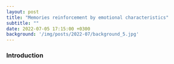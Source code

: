 ```yaml
---
layout: post
title: "Memories reinforcement by emotional characteristics"
subtitle: ""
date: 2022-07-05 17:15:00 +0300
background: '/img/posts/2022-07/background_5.jpg'
---
```

### Introduction
